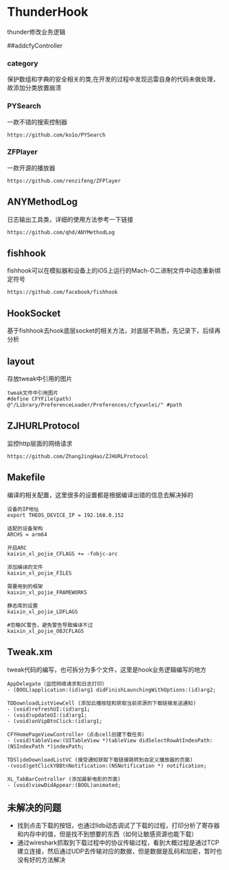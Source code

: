 # ThunderHook
thunder修改业务逻辑

##addcfyController

### category
保护数组和字典的安全相关的类,在开发的过程中发现迅雷自身的代码未做处理，故添加分类放置崩溃

### PYSearch
一款不错的搜索控制器
   
    https://github.com/ko1o/PYSearch

### ZFPlayer
一款开源的播放器

    https://github.com/renzifeng/ZFPlayer

## ANYMethodLog
日志输出工具类，详细的使用方法参考一下链接

    https://github.com/qhd/ANYMethodLog

## fishhook
fishhook可以在模拟器和设备上的iOS上运行的Mach-O二进制文件中动态重新绑定符号
   
    https://github.com/facebook/fishhook

## HookSocket
基于fishhook去hook底层socket的相关方法，对底层不熟悉，先记录下，后续再分析

## layout
存放tweak中引用的图片

	tweak文件中引用图片
	#define CFYFile(path) @"/Library/PreferenceLoader/Preferences/cfyxunlei/" #path
	
## ZJHURLProtocol
监控http层面的网络请求

    https://github.com/ZhangJingHao/ZJHURLProtocol

## Makefile
编译的相关配置，这里很多的设置都是根据编译出错的信息去解决掉的

    设备的IP地址
    export THEOS_DEVICE_IP = 192.168.0.152
    
    适配的设备架构
    ARCHS = arm64
    
    开启ARC
    kaixin_xl_pojie_CFLAGS += -fobjc-arc
    
    添加编译的文件
    kaixin_xl_pojie_FILES
    
    需要用到的框架
    kaixin_xl_pojie_FRAMEWORKS
    
    静态库的设置
    kaixin_xl_pojie_LDFLAGS
    
    #忽略OC警告，避免警告导致编译不过
    kaixin_xl_pojie_OBJCFLAGS
    

## Tweak.xm
tweak代码的编写，也可拆分为多个文件，这里是hook业务逻辑编写的地方

    AppDelegate（监控网络请求和日志打印）
    - (BOOL)application:(id)arg1 didFinishLaunchingWithOptions:(id)arg2;

    TDDownloadListViewCell (添加云播按钮和获取当前资源的下载链接发送通知)
    - (void)refreshUI:(id)arg1;
    - (void)updateUI:(id)arg1;
    - (void)onVipBtnClick:(id)arg1;

    CFYHomePageViewController（点击cell创建下载任务）
    - (void)tableView:(UITableView *)tableView didSelectRowAtIndexPath:(NSIndexPath *)indexPath;

    TDSlideDownloadListVC (接受通知获取下载链接跳转到自定义播放器的页面)
    -(void)getClickYBBtnNotification:(NSNotification *) notification;
    
    XL_TabBarController (添加最新电影的页面)
    - (void)viewDidAppear:(BOOL)animated;
    

## 未解决的问题

 * 找到点击下载的按钮，也通过lldb动态调试了下载的过程，打印分析了寄存器和内存中的值，但是找不到想要的东西（如何让敏感资源也能下载）
 * 通过wireshark抓取到下载过程中的协议传输过程，看到大概过程是通过TCP建立连接，然后通过UDP去传输对应的数据，但是数据是乱码和加密，暂时也没有好的方法解决
 





